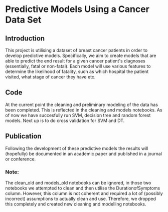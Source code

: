 # Predictive Models Using a Cancer Data Set
## Introduction
This project is utilising a dataset of breast cancer patients in order to develop predictive models. Specifically, we aim to create models that are able to predict the end result for a given cancer patient's diagnoses (essentially, fatal or non-fatal). Each model will use various features to determine the likelihood of fatality, such as which hospital the patient visited, what stage of cancer they have etc.

## Code
At the current point the cleaning and preliminary modeling of the data has been completed. This is reflected in the cleaning and models notebooks. As of now we have succesfully run SVM, decision tree and random forest models. Next up is to do cross validation for SVM and DT.

## Publication
Following the development of these predictive models the results will (hopefully) be documented in an academic paper and published in a journal or conference.







### Note:
The clean_old and models_old notebooks can be ignored, in those two notebooks we attempted to clean and then utilise the DurationofSymptoms column. However, this column is not coherent and required a lot of (possibly incorrect) assumptions to actually clean and use. Therefore, we dropped this completely and created new cleaning and modelling notebooks.

